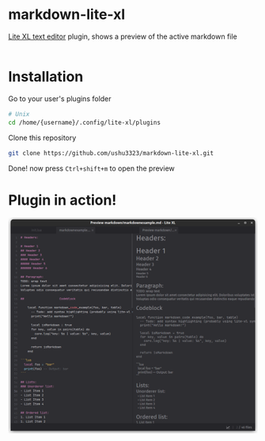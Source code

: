 # markdown-lite-xl
[Lite XL text editor](https://github.com/lite-xl/lite-xl) plugin, shows a preview of the active markdown file
<br><br>

# Installation

Go to your user's plugins folder
```bash
# Unix
cd /home/{username}/.config/lite-xl/plugins
```

Clone this repository
```bash
git clone https://github.com/ushu3323/markdown-lite-xl.git
```

Done! now press `Ctrl+shift+m` to open the preview

# Plugin in action!
![screenshot of the plugin](/assets/screenshot.png)